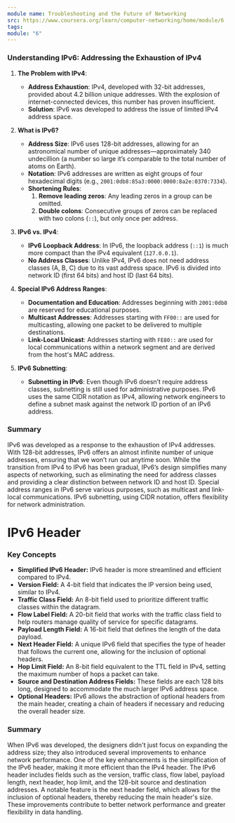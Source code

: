 ```yaml
---
module name: Troubleshooting and the Future of Networking
src: https://www.coursera.org/learn/computer-networking/home/module/6
tags: 
module: "6"
---
```

### **Understanding IPv6: Addressing the Exhaustion of IPv4**

1. **The Problem with IPv4**:
   - **Address Exhaustion**: IPv4, developed with 32-bit addresses, provided about 4.2 billion unique addresses. With the explosion of internet-connected devices, this number has proven insufficient.
   - **Solution**: IPv6 was developed to address the issue of limited IPv4 address space.

2. **What is IPv6?**
   - **Address Size**: IPv6 uses 128-bit addresses, allowing for an astronomical number of unique addresses—approximately 340 undecillion (a number so large it’s comparable to the total number of atoms on Earth).
   - **Notation**: IPv6 addresses are written as eight groups of four hexadecimal digits (e.g., `2001:0db8:85a3:0000:0000:8a2e:0370:7334`).
   - **Shortening Rules**:
     1. **Remove leading zeros**: Any leading zeros in a group can be omitted.
     2. **Double colons**: Consecutive groups of zeros can be replaced with two colons (`::`), but only once per address.

3. **IPv6 vs. IPv4**:
   - **IPv6 Loopback Address**: In IPv6, the loopback address (`::1`) is much more compact than the IPv4 equivalent (`127.0.0.1`).
   - **No Address Classes**: Unlike IPv4, IPv6 does not need address classes (A, B, C) due to its vast address space. IPv6 is divided into network ID (first 64 bits) and host ID (last 64 bits).

4. **Special IPv6 Address Ranges**:
   - **Documentation and Education**: Addresses beginning with `2001:0db8` are reserved for educational purposes.
   - **Multicast Addresses**: Addresses starting with `FF00::` are used for multicasting, allowing one packet to be delivered to multiple destinations.
   - **Link-Local Unicast**: Addresses starting with `FE80::` are used for local communications within a network segment and are derived from the host's MAC address.

5. **IPv6 Subnetting**:
   - **Subnetting in IPv6**: Even though IPv6 doesn’t require address classes, subnetting is still used for administrative purposes. IPv6 uses the same CIDR notation as IPv4, allowing network engineers to define a subnet mask against the network ID portion of an IPv6 address.

### **Summary**
IPv6 was developed as a response to the exhaustion of IPv4 addresses. With 128-bit addresses, IPv6 offers an almost infinite number of unique addresses, ensuring that we won’t run out anytime soon. While the transition from IPv4 to IPv6 has been gradual, IPv6’s design simplifies many aspects of networking, such as eliminating the need for address classes and providing a clear distinction between network ID and host ID. Special address ranges in IPv6 serve various purposes, such as multicast and link-local communications. IPv6 subnetting, using CIDR notation, offers flexibility for network administration.

# IPv6 Header

### Key Concepts

- **Simplified IPv6 Header:** IPv6 header is more streamlined and efficient compared to IPv4.
- **Version Field:** A 4-bit field that indicates the IP version being used, similar to IPv4.
- **Traffic Class Field:** An 8-bit field used to prioritize different traffic classes within the datagram.
- **Flow Label Field:** A 20-bit field that works with the traffic class field to help routers manage quality of service for specific datagrams.
- **Payload Length Field:** A 16-bit field that defines the length of the data payload.
- **Next Header Field:** A unique IPv6 field that specifies the type of header that follows the current one, allowing for the inclusion of optional headers.
- **Hop Limit Field:** An 8-bit field equivalent to the TTL field in IPv4, setting the maximum number of hops a packet can take.
- **Source and Destination Address Fields:** These fields are each 128 bits long, designed to accommodate the much larger IPv6 address space.
- **Optional Headers:** IPv6 allows the abstraction of optional headers from the main header, creating a chain of headers if necessary and reducing the overall header size.

### Summary

When IPv6 was developed, the designers didn't just focus on expanding the address size; they also introduced several improvements to enhance network performance. One of the key enhancements is the simplification of the IPv6 header, making it more efficient than the IPv4 header. The IPv6 header includes fields such as the version, traffic class, flow label, payload length, next header, hop limit, and the 128-bit source and destination addresses. A notable feature is the next header field, which allows for the inclusion of optional headers, thereby reducing the main header's size. These improvements contribute to better network performance and greater flexibility in data handling.